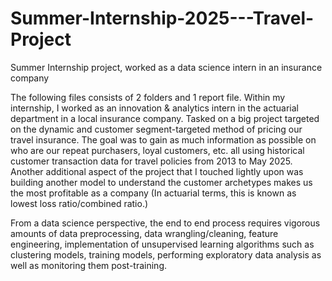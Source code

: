 # Summer-Internship-2025---Travel-Project
Summer Internship project, worked as a data science intern in an insurance company

The following files consists of 2 folders and 1 report file. Within my internship, I worked as an innovation & analytics intern in the actuarial department in a local insurance company. Tasked on a big project targeted on the dynamic and customer segment-targeted method of pricing our travel insurance. The goal was to gain as much information as possible on who are our repeat purchasers, loyal customers, etc. all using historical customer transaction data for travel policies from 2013 to May 2025. Another additional aspect of the project that I touched lightly upon was building another model to understand the customer archetypes makes us the most profitable as a company (In actuarial terms, this is known as lowest loss ratio/combined ratio.) 

From a data science perspective, the end to end process requires vigorous amounts of data preprocessing, data wrangling/cleaning, feature engineering, implementation of unsupervised learning algorithms such as clustering models, training models, performing exploratory data analysis as well as monitoring them post-training.
